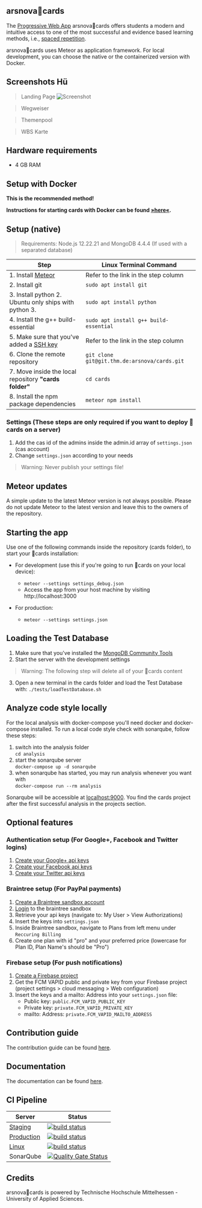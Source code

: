 arsnova🍅cards
---
The [Progressive Web App](https://en.wikipedia.org/wiki/Progressive_web_app) arsnova🍅cards offers students a modern and intuitive access to one of the most successful and evidence based learning methods, i.e., [spaced repetition](https://en.wikipedia.org/wiki/Spaced_repetition).

arsnova🍅cards uses Meteor as application framework. For local development, you can choose the native or the containerized version with Docker.

## Screenshots Hü
> Landing Page
![Screenshot](private/ScreensHü/LandingPage.png)

> Wegweiser

> Themenpool

> WBS Karte



## Hardware requirements
- 4 GB RAM

## Setup with Docker
**This is the recommended method!**

**Instructions for starting cards with Docker can be found [»here«](.docker/docker_readme.md).**

## Setup (native)

> Requirements: Node.js 12.22.21 and MongoDB 4.4.4 (If used with a separated database)

|Step | Linux Terminal Command  |
|---|---|
|1. Install [Meteor](https://www.meteor.com/)   | Refer to the link in the step column |
|2. Install git    | `sudo apt install git`  |
|3. Install python 2. Ubuntu only ships with python 3.  |`sudo apt install python`  |
|4. Install the g++ build-essential | `sudo apt install g++ build-essential` |
|5. Make sure that you've added a [SSH key](https://git.thm.de/profile/keys) | Refer to the link in the step column |
|6. Clone the remote repository  | `git clone git@git.thm.de:arsnova/cards.git` |
|7. Move inside the local repository **"cards folder"**  | `cd cards` |
|8. Install the npm package dependencies | `meteor npm install` |


### Settings (These steps are only required if you want to deploy 🍅cards on a server)
1. Add the cas id of the admins inside the admin.id array of `settings.json` (cas account)
2. Change `settings.json` according to your needs

> Warning: Never publish your settings file!

## Meteor updates
A simple update to the latest Meteor version is not always possible. Please do not update Meteor to the latest version and leave this to the owners of the repository.


## Starting the app
Use one of the following commands inside the repository (cards folder), to start your 🍅cards installation:

- For development (use this if you're going to run 🍅cards on your local device):
  - `meteor --settings settings_debug.json`
  - Access the app from your host machine by visiting http://localhost:3000

- For production:
  - `meteor --settings settings.json`


## Loading the Test Database
1. Make sure that you've installed the [MongoDB Community Tools](https://docs.mongodb.com/manual/administration/install-community/)
2. Start the server with the development settings

> Warning: The following step will delete all of your 🍅cards content

3. Open a new terminal in the cards folder and load the Test Database with: `./tests/loadTestDatabase.sh`

## Analyze code style locally
For the local analysis with docker-compose you'll need docker and docker-compose installed.
To run a local code style check with sonarqube, follow these steps:
1. switch into the analysis folder  
  `cd analysis`
2. start the sonarqube server  
  `docker-compose up -d sonarqube`
3. when sonarqube has started, you may run analysis whenever you want with  
  `docker-compose run --rm analysis`

Sonarqube will be accessible at [localhost:9000](http://localhost:9000). You find the cards project after the first successful analysis in the projects section.

## Optional features

### Authentication setup (For Google+, Facebook and Twitter logins)
1. [Create your Google+ api keys](https://console.developers.google.com/)
2. [Create your Facebook api keys](https://developers.facebook.com/)
3. [Create your Twitter api keys](https://apps.twitter.com/)


### Braintree setup (For PayPal payments)
1. [Create a Braintree sandbox account](https://www.braintreepayments.com/get-started)
2. [Login](https://sandbox.braintreegateway.com/login) to the braintree sandbox
3. Retrieve your api keys (navigate to: My User > View Authorizations)
4. Insert the keys into `settings.json`
5. Inside Braintree sandbox, navigate to Plans from left menu under `Reccuring Billing`
6. Create one plan with id "pro" and your preferred price (lowercase for Plan ID, Plan Name's should be "Pro")


### Firebase setup (For push notifications)
1. [Create a Firebase project](https://console.firebase.google.com/)
2. Get the FCM VAPID public and private key from your Firebase project (project settings > cloud messaging > Web configuration)
4. Insert the keys and a mailto: Address into your `settings.json` file:
   * Public key: `public.FCM_VAPID_PUBLIC_KEY`
   * Private key: `private.FCM_VAPID_PRIVATE_KEY`
   * mailto: Address: `private.FCM_VAPID_MAILTO_ADDRESS`

## Contribution guide
The contribution guide can be found [here](https://git.thm.de/arsnova/cards/blob/staging/CONTRIBUTING.md).

## Documentation
The documentation can be found [here](https://staging.arsnova.cards/jsdoc/).

## CI Pipeline
| Server | Status|
|--------|----------------|
|[Staging](https://staging.arsnova.cards)| [![build status](https://git.thm.de/arsnova/cards/badges/staging/pipeline.svg)](https://git.thm.de/arsnova/cards/commits/staging)|
|[Production](https://thm.cards)| [![build status](https://git.thm.de/arsnova/cards/badges/master/pipeline.svg)](https://git.thm.de/arsnova/cards/commits/master)|
|[Linux](https://linux.cards) |[![build status](https://git.thm.de/arsnova/cards/badges/master/pipeline.svg)](https://git.thm.de/arsnova/cards/commits/master)|
|SonarQube | [![Quality Gate Status](https://scm.thm.de/sonar/api/project_badges/measure?project=de.thm.arsnova%3Acards&metric=alert_status)](https://scm.thm.de/sonar/dashboard?id=de.thm.arsnova%3Acards) |

## Credits
arsnova🍅cards is powered by Technische Hochschule Mittelhessen - University of Applied Sciences.
